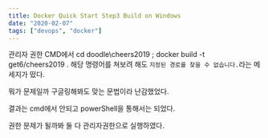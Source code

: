 ```yaml
---
title: Docker Quick Start Step3 Build on Windows
date: "2020-02-07"
tags: ["devops", "docker"]
---
```


관리자 권한 CMD에서 cd doodle\cheers2019 ; docker build -t get6/cheers2019 . 해당 명령어를 쳐보려 해도 `지정된 경로를 찾을 수 없습니다.`라는 메세지가 떴다.

뭐가 문제일까 구글링해봐도 맞는 문법이라 난감했었다.

결과는 cmd에서 안되고 powerShell을 통해서는 되었다.

권한 문제가 될까봐 둘 다 관리자권한으로 실행하였다.
